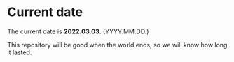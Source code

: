 # Current date

The current date is **2022.03.03.** (YYYY.MM.DD.)

This repository will be good when the world ends, so we will know how long it lasted.